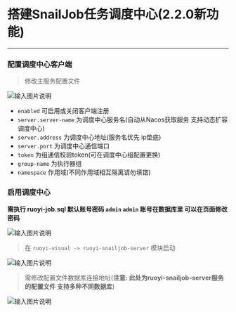 # 搭建SnailJob任务调度中心(2.2.0新功能)
- - -

### 配置调度中心客户端
> 修改主服务配置文件
>

![输入图片说明](https://foruda.gitee.com/images/1716175076777941469/db565dc1_1766278.png "屏幕截图")

* `enabled` 可启用或关闭客户端注册
* `server.server-name` 为调度中心服务名(自动从Nacos获取服务 支持动态扩容调度中心)
* `server.address` 为调度中心地址(服务名优先 ip垫底)
* `server.port` 为调度中心通信端口
* `token` 为组通信校验token(可在调度中心组配置更换)
* `group-name` 为执行器组
* `namespace` 作用域(不同作用域相互隔离请勿填错)

### 启用调度中心
**需执行 ruoyi-job.sql 默认账号密码 `admin` `admin` 账号在数据库里 可以在页面修改密码**
<br>

![输入图片说明](https://foruda.gitee.com/images/1688634898607827011/8853b387_1766278.png "屏幕截图")

> 在 `ruoyi-visual -> ruoyi-snailjob-server` 模块启动
>
![输入图片说明](https://foruda.gitee.com/images/1716175119324078438/ca667a0c_1766278.png "屏幕截图")

> 需修改配置文件数据库连接地址(**注意: 此处为ruoyi-snailjob-server服务的配置文件 支持多种不同数据库**)
>
![输入图片说明](https://foruda.gitee.com/images/1688013663152608235/6c5d6a9c_1766278.png "屏幕截图")

 